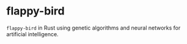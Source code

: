 # flappy-bird

`flappy-bird` in Rust using genetic algorithms and neural networks for artificial intelligence.
